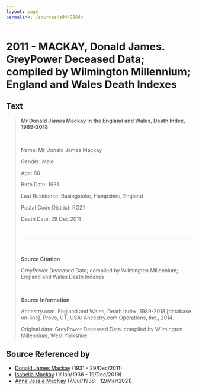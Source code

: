 ```yaml
---
layout: page
permalink: /sources/s84402844
---
```


# 2011 - MACKAY, Donald James. GreyPower Deceased Data; compiled by Wilmington Millennium; England and Wales Death Indexes


## Text

> **Mr Donald James Mackay in the England and Wales, Death Index, 1989-2018**
>
> <br/>
>
> Name: Mr Donald James Mackay
>
> Gender: Male
>
> Age: 80
>
> Birth Date: 1931
>
> Last Residence: Basingstoke, Hampshire, England
>
> Postal Code District: RG21
>
> Death Date: 29 Dec 2011
>
> <br/>
>
> ---
>
> <br/>
>
> **Source Citation**
>
> GreyPower Deceased Data; compiled by Wilmington Millennium; England and Wales Death Indexes
>
> <br/>
>
> **Source Information**
>
> Ancestry.com. England and Wales, Death Index, 1989-2018 [database on-line]. Provo, UT, USA: Ancestry.com Operations, Inc., 2014.
>
> Original data: GreyPower Deceased Data. compiled by Wilmington Millennium, West Yorkshire.
>

## Source Referenced by

* [Donald James Mackay](../people/@43065376@-donald-james-mackay-b1931-d2011-12-29.md) (1931 - 29/Dec/2011)
* [Isabella Mackay](../people/@25303611@-isabella-mackay-b1936-1-1-d2019-12-19.md) (1/Jan/1936 - 19/Dec/2019)
* [Anna Jessie MacKay](../people/@41265374@-anna-jessie-mackay-b1938-7-7-d2021-3-12.md) (7/Jul/1938 - 12/Mar/2021)
